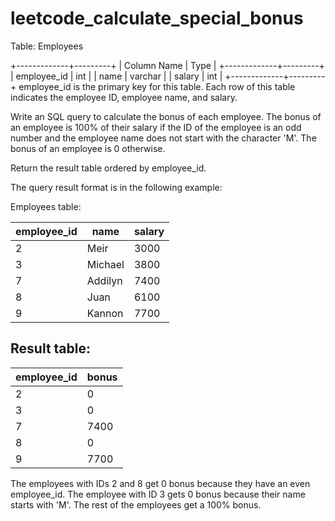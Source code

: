 # leetcode_calculate_special_bonus

Table: Employees

+-------------+---------+
| Column Name | Type    |
+-------------+---------+
| employee_id | int     |
| name        | varchar |
| salary      | int     |
+-------------+---------+
employee_id is the primary key for this table.
Each row of this table indicates the employee ID, employee name, and salary.
 

Write an SQL query to calculate the bonus of each employee. The bonus of an employee is 100% of their salary if the ID of the employee is an odd number and the employee name does not start with the character 'M'. The bonus of an employee is 0 otherwise.

Return the result table ordered by employee_id.

The query result format is in the following example:

 

Employees table:

| employee_id | name    | salary |
| ----------- | ----    | ------ |
| 2           | Meir    | 3000   |
| 3           | Michael | 3800   |
| 7           | Addilyn | 7400   |
| 8           | Juan    | 6100   |
| 9           | Kannon  | 7700   |


## Result table: ##

| employee_id | bonus |
| ----------- | ----- |
| 2           | 0     |
| 3           | 0     |
| 7           | 7400  |
| 8           | 0     |
| 9           | 7700  |

The employees with IDs 2 and 8 get 0 bonus because they have an even employee_id.
The employee with ID 3 gets 0 bonus because their name starts with 'M'.
The rest of the employees get a 100% bonus.
